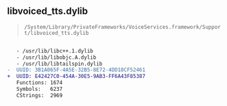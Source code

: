 ## libvoiced_tts.dylib

> `/System/Library/PrivateFrameworks/VoiceServices.framework/Support/libvoiced_tts.dylib`

```diff

   - /usr/lib/libc++.1.dylib
   - /usr/lib/libobjc.A.dylib
   - /usr/lib/libtailspin.dylib
-  UUID: 3B1A065F-4A5E-32B5-8E72-4DD18CF52461
+  UUID: E42427C0-454A-30E5-9AB3-FF6A43F85387
   Functions: 1674
   Symbols:   6237
   CStrings:  2969

```
